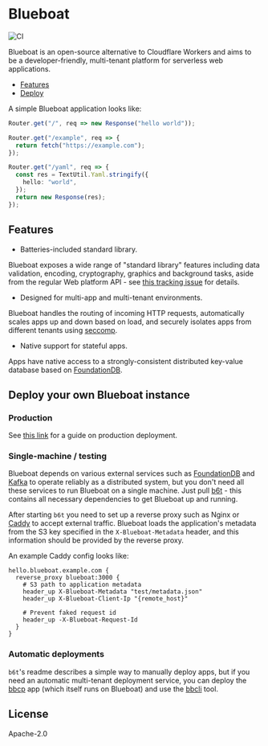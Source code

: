 # Blueboat

![CI](https://github.com/losfair/blueboat/actions/workflows/ci.yml/badge.svg)

Blueboat is an open-source alternative to Cloudflare Workers and aims to be a developer-friendly, multi-tenant platform for serverless web applications.

- [Features](#features)
- [Deploy](#deploy-your-own-blueboat-instance)

A simple Blueboat application looks like:

```ts
Router.get("/", req => new Response("hello world"));

Router.get("/example", req => {
  return fetch("https://example.com");
});

Router.get("/yaml", req => {
  const res = TextUtil.Yaml.stringify({
    hello: "world",
  });
  return new Response(res);
});
```

## Features

- Batteries-included standard library.

Blueboat exposes a wide range of "standard library" features including data validation, encoding, cryptography, graphics and background tasks, aside from the regular Web platform API - see [this tracking issue](https://github.com/losfair/blueboat/issues/65) for details.

- Designed for multi-app and multi-tenant environments.

Blueboat handles the routing of incoming HTTP requests, automatically scales apps up and down based on load, and securely isolates apps from different tenants using [seccomp](https://man7.org/linux/man-pages/man2/seccomp.2.html).

- Native support for stateful apps.

Apps have native access to a strongly-consistent distributed key-value database based on [FoundationDB](https://github.com/apple/foundationdb).

## Deploy your own Blueboat instance

### Production

See [this link](https://windi.app/people/zhy/page/f25c522955c04e59b5771954f8702c14?note=2022-02-10-3bad19f28b25) for a guide on production deployment.

### Single-machine / testing

Blueboat depends on various external services such as [FoundationDB](https://www.foundationdb.org/) and [Kafka](https://kafka.apache.org/) to operate reliably as a distributed system, but you don't need all these services to run Blueboat on a single machine. Just pull [b6t](https://github.com/losfair/b6t) - this contains all necessary dependencies to get Blueboat up and running.

After starting `b6t` you need to set up a reverse proxy such as Nginx or [Caddy](https://caddyserver.com/) to accept external traffic. Blueboat loads the application's metadata from the S3 key specified in the `X-Blueboat-Metadata` header, and this information should be provided by the reverse proxy.

An example Caddy config looks like:

```
hello.blueboat.example.com {
  reverse_proxy blueboat:3000 {
    # S3 path to application metadata
    header_up X-Blueboat-Metadata "test/metadata.json"
    header_up X-Blueboat-Client-Ip "{remote_host}"

    # Prevent faked request id
    header_up -X-Blueboat-Request-Id
  }
}
```

### Automatic deployments

`b6t`'s readme describes a simple way to manually deploy apps, but if you need an automatic multi-tenant deployment service, you can deploy the [bbcp](https://github.com/losfair/bbcp) app (which itself runs on Blueboat) and use the [bbcli](https://github.com/losfair/bbcli) tool.

## License

Apache-2.0
